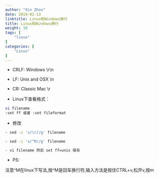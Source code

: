 ```yaml
---
author: "Xin Zhou"
date: 2019-02-13
linktitle: Linux和Windows换行
title: Linux和Windows换行
weight: 10
tags: [
    "linux"
]
categories: [
    "Linux"
]
---
```

- CRLF: Windows \r\n

- LF: Unix and OSX \n

- CR: Classic Mac \r

- Linux下查看格式：  

```bash
vi filename
:set ff 或者 :set fileformat
```

- 修改

```bash
- sed -i 's/\r//g' filename

- sed -i 's/^M//g' filename

- vi filename 然后 set ff=unix 保存
```

- PS:  

注意\^M在linux下写法,按^M是回车换行符,输入方法是按住CTRL+v,松开v,按m